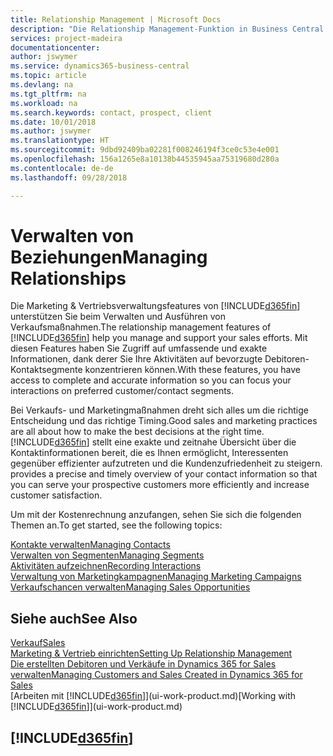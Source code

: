 ```yaml
---
title: Relationship Management | Microsoft Docs
description: "Die Relationship Management-Funktion in Business Central unterstützt Ihr Verkaufsanstrengungen und Sie können damit auf Informationen Ihrer Kontakte und auf Vermögensfunktionen effizient zugreifen."
services: project-madeira
documentationcenter: 
author: jswymer
ms.service: dynamics365-business-central
ms.topic: article
ms.devlang: na
ms.tgt_pltfrm: na
ms.workload: na
ms.search.keywords: contact, prospect, client
ms.date: 10/01/2018
ms.author: jswymer
ms.translationtype: HT
ms.sourcegitcommit: 9dbd92409ba02281f008246194f3ce0c53e4e001
ms.openlocfilehash: 156a1265e8a10138b44535945aa75319680d280a
ms.contentlocale: de-de
ms.lasthandoff: 09/28/2018

---
```

# <a name="managing-relationships"></a><span data-ttu-id="fe104-103">Verwalten von Beziehungen</span><span class="sxs-lookup"><span data-stu-id="fe104-103">Managing Relationships</span></span>
<span data-ttu-id="fe104-104">Die Marketing & Vertriebsverwaltungsfeatures von [!INCLUDE[d365fin](includes/d365fin_md.md)] unterstützen Sie beim Verwalten und Ausführen von Verkaufsmaßnahmen.</span><span class="sxs-lookup"><span data-stu-id="fe104-104">The relationship management features of [!INCLUDE[d365fin](includes/d365fin_md.md)] help you manage and support your sales efforts.</span></span> <span data-ttu-id="fe104-105">Mit diesen Features haben Sie Zugriff auf umfassende und exakte Informationen, dank derer Sie Ihre Aktivitäten auf bevorzugte Debitoren-Kontaktsegmente konzentrieren können.</span><span class="sxs-lookup"><span data-stu-id="fe104-105">With these features, you have access to complete and accurate information so you can focus your interactions on preferred customer/contact segments.</span></span>

<span data-ttu-id="fe104-106">Bei Verkaufs- und Marketingmaßnahmen dreht sich alles um die richtige Entscheidung und das richtige Timing.</span><span class="sxs-lookup"><span data-stu-id="fe104-106">Good sales and marketing practices are all about how to make the best decisions at the right time.</span></span> [!INCLUDE[d365fin](includes/d365fin_md.md)] <span data-ttu-id="fe104-107">stellt eine exakte und zeitnahe Übersicht über die Kontaktinformationen bereit, die es Ihnen ermöglicht, Interessenten gegenüber effizienter aufzutreten und die Kundenzufriedenheit zu steigern.</span><span class="sxs-lookup"><span data-stu-id="fe104-107"> provides a precise and timely overview of your contact information so that you can serve your prospective customers more efficiently and increase customer satisfaction.</span></span>

<span data-ttu-id="fe104-108">Um mit der Kostenrechnung anzufangen, sehen Sie sich die folgenden Themen an.</span><span class="sxs-lookup"><span data-stu-id="fe104-108">To get started, see the following topics:</span></span>

[<span data-ttu-id="fe104-109">Kontakte verwalten</span><span class="sxs-lookup"><span data-stu-id="fe104-109">Managing Contacts</span></span>](marketing-contacts.md)  
[<span data-ttu-id="fe104-110">Verwalten von Segmenten</span><span class="sxs-lookup"><span data-stu-id="fe104-110">Managing Segments</span></span>](marketing-segments.md)  
[<span data-ttu-id="fe104-111">Aktivitäten aufzeichnen</span><span class="sxs-lookup"><span data-stu-id="fe104-111">Recording Interactions</span></span>](marketing-interactions.md)  
[<span data-ttu-id="fe104-112">Verwaltung von Marketingkampagnen</span><span class="sxs-lookup"><span data-stu-id="fe104-112">Managing Marketing Campaigns</span></span>](marketing-campaigns.md)  
[<span data-ttu-id="fe104-113">Verkaufschancen verwalten</span><span class="sxs-lookup"><span data-stu-id="fe104-113">Managing Sales Opportunities</span></span>](marketing-manage-sales-opportunities.md)

## <a name="see-also"></a><span data-ttu-id="fe104-114">Siehe auch</span><span class="sxs-lookup"><span data-stu-id="fe104-114">See Also</span></span>
[<span data-ttu-id="fe104-115">Verkauf</span><span class="sxs-lookup"><span data-stu-id="fe104-115">Sales</span></span>](sales-manage-sales.md)  
[<span data-ttu-id="fe104-116">Marketing & Vertrieb einrichten</span><span class="sxs-lookup"><span data-stu-id="fe104-116">Setting Up Relationship Management</span></span>](marketing-setup-marketing.md)  
[<span data-ttu-id="fe104-117">Die erstellten Debitoren und Verkäufe in Dynamics 365 for Sales verwalten</span><span class="sxs-lookup"><span data-stu-id="fe104-117">Managing Customers and Sales Created in Dynamics 365 for Sales</span></span>](marketing-integrate-dynamicscrm.md)  
<span data-ttu-id="fe104-118">[Arbeiten mit [!INCLUDE[d365fin](includes/d365fin_md.md)]](ui-work-product.md)</span><span class="sxs-lookup"><span data-stu-id="fe104-118">[Working with [!INCLUDE[d365fin](includes/d365fin_md.md)]](ui-work-product.md)</span></span>  

## [!INCLUDE[d365fin](includes/free_trial_md.md)]  
 

